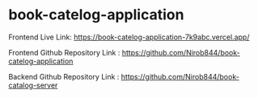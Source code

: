 # book-catelog-application

Frontend Live Link: https://book-catelog-application-7k9abc.vercel.app/

Frontend Github Repository Link : https://github.com/Nirob844/book-catelog-application

Backend Github Repository Link :  https://github.com/Nirob844/book-catalog-server
